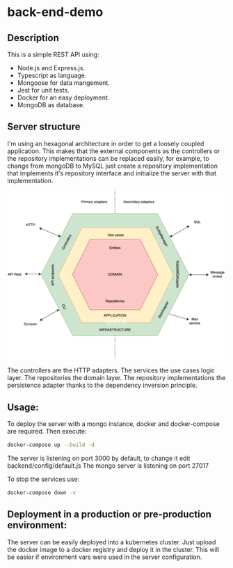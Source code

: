 # back-end-demo

## Description
This is a simple REST API using:
* Node.js and Express.js.
* Typescript as language.
* Mongoose for data mangement.
* Jest for unit tests.
* Docker for an easy deployment.
* MongoDB as database.

## Server structure
I'm using an hexagonal architecture in order to get a loosely coupled application. This makes that the external components as the controllers or the repository implementations can be replaced easily, for example, to change from mongoDB to MySQL just create a repository implementation that implements it's repository interface and initialize the server with that implementation. 

<img src="./doc/hexagonal.png" width="500">

The controllers are the HTTP adapters.
The services the use cases logic layer.
The repositories the domain layer.
The repository implementations the persistence adapter thanks to the dependency inversion principle.

## Usage:
To deploy the server with a mongo instance, docker and docker-compose are required. Then execute:
```bash
docker-compose up --build -d
```
The server is listening on port 3000 by default, to change it edit backend/config/default.js
The mongo server is listening on port 27017

To stop the services use:
```bash
docker-compose down -v
```

## Deployment in a production or pre-production environment:
The server can be easily deployed into a kubernetes cluster. Just upload the docker image to a docker registry and deploy it in the cluster. This will be easier if environment vars were used in the server configuration.